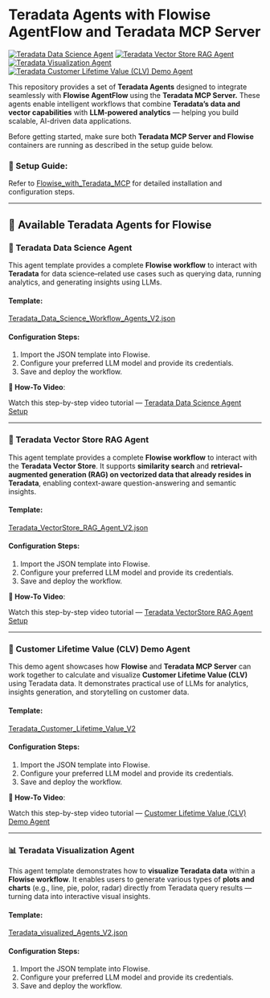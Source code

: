 # Teradata Agents with Flowise AgentFlow and Teradata MCP Server

[![Teradata Data Science Agent](https://img.shields.io/badge/Teradata--Data--Science--Agent-Setup%20Video-green?style=for-the-badge&logo=teradata)](https://youtu.be/xkmslhg_ulU)
[![Teradata Vector Store RAG Agent](https://img.shields.io/badge/Teradata--Vector--Store--Agent-Setup%20Video-green?style=for-the-badge&logo=teradata)](https://youtu.be/aM01xOndsvk)
[![Teradata Visualization Agent](https://img.shields.io/badge/Teradata--Visualization--Agent-Template-green?style=for-the-badge&logo=teradata)](./Teradata_visualized_Agents_V2.json)
[![Teradata Customer Lifetime Value (CLV) Demo Agent](https://img.shields.io/badge/Teradata--Customer--Lifetime--Value--Agent--Demo-Setup%20Video-green?style=for-the-badge&logo=teradata)](https://youtu.be/pYx0dn65Z2s)



This repository provides a set of **Teradata Agents** designed to integrate seamlessly with **Flowise AgentFlow** using the **Teradata MCP Server.**
These agents enable intelligent workflows that combine **Teradata’s data and vector capabilities** with **LLM-powered analytics** — helping you build scalable, AI-driven data applications.

Before getting started, make sure both **Teradata MCP Server and Flowise** containers are running as described in the setup guide below.

### 📘 Setup Guide:

Refer to [Flowise_with_Teradata_MCP](../../../docs/client_guide/Flowise_with_teradata_mcp_Guide.md)
 for detailed installation and configuration steps.

---

## 🚀 Available Teradata Agents for Flowise

### 🧠 Teradata Data Science Agent

This agent template provides a complete **Flowise workflow** to interact with **Teradata** for data science–related use cases such as querying data, running analytics, and generating insights using LLMs.

#### Template:
[Teradata_Data_Science_Workflow_Agents_V2.json](./Teradata_Data_Science_Workflow_Agents_V2.json)

#### Configuration Steps:

1. Import the JSON template into Flowise.
2. Configure your preferred LLM model and provide its credentials.
3. Save and deploy the workflow.

**🎥 How-To Video**:

Watch this step-by-step video tutorial — [Teradata Data Science Agent Setup](https://youtu.be/xkmslhg_ulU)

---
### 🧩 Teradata Vector Store RAG Agent

This agent template provides a complete **Flowise workflow** to interact with the **Teradata Vector Store**. It supports **similarity search** and **retrieval-augmented generation (RAG) on vectorized data that already resides in Teradata**, enabling context-aware question-answering and semantic insights.

#### Template:
[Teradata_VectorStore_RAG_Agent_V2.json](./Teradata_VectorStore_RAG_Agent_V2.json)

#### Configuration Steps:

1. Import the JSON template into Flowise.
2. Configure your preferred LLM model and provide its credentials.
3. Save and deploy the workflow.

**🎥 How-To Video**:

Watch this step-by-step video tutorial — [Teradata VectorStore RAG Agent Setup](https://youtu.be/aM01xOndsvk)

---
### 💼 Customer Lifetime Value (CLV) Demo Agent

This demo agent showcases how **Flowise** and **Teradata MCP Server** can work together to calculate and visualize **Customer Lifetime Value (CLV)** using Teradata data.
It demonstrates practical use of LLMs for analytics, insights generation, and storytelling on customer data.

#### Template:
[Teradata_Customer_Lifetime_Value_V2](./Customer_Lifetime_Value_V2.json)

#### Configuration Steps:

1. Import the JSON template into Flowise.
2. Configure your preferred LLM model and provide its credentials.
3. Save and deploy the workflow.

**🎥 How-To Video**:

Watch this step-by-step video tutorial — [Customer Lifetime Value (CLV) Demo Agent](https://youtu.be/pYx0dn65Z2s)

---
### 📊 Teradata Visualization Agent
This agent template demonstrates how to **visualize Teradata data** within a **Flowise workflow**.
It enables users to generate various types of **plots and charts** (e.g., line, pie, polor, radar) directly from Teradata query results — turning data into interactive visual insights.

#### Template:
[Teradata_visualized_Agents_V2.json](./Teradata_visualized_Agents_V2.json)

#### Configuration Steps:

1. Import the JSON template into Flowise.
2. Configure your preferred LLM model and provide its credentials.
3. Save and deploy the workflow.
